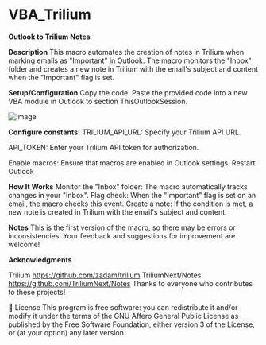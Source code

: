 # VBA_Trilium

**Outlook to Trilium Notes**

**Description**
This macro automates the creation of notes in Trilium when marking emails as "Important" in Outlook. The macro monitors the "Inbox" folder and creates a new note in Trilium with the email's subject and content when the "Important" flag is set.

**Setup/Configuration**
Copy the code: Paste the provided code into a new VBA module in Outlook to section ThisOutlookSession. 

![image](https://github.com/user-attachments/assets/af3ff690-2ade-4e05-82ea-4e3c57f3d329)

**Configure constants:**
TRILIUM_API_URL: Specify your Trilium API URL.

API_TOKEN: Enter your Trilium API token for authorization.

Enable macros: Ensure that macros are enabled in Outlook settings.
Restart Outlook


**How It Works**
Monitor the "Inbox" folder: The macro automatically tracks changes in your "Inbox".
Flag check: When the "Important" flag is set on an email, the macro checks this event.
Create a note: If the condition is met, a new note is created in Trilium with the email's subject and content.

**Notes**
This is the first version of the macro, so there may be errors or inconsistencies.
Your feedback and suggestions for improvement are welcome!


**Acknowledgments**

Trilium https://github.com/zadam/trilium 
TriliumNext/Notes https://github.com/TriliumNext/Notes 
Thanks to everyone who contributes to these projects!


🔑 License
This program is free software: you can redistribute it and/or modify it under the terms of the GNU Affero General Public License as published by the Free Software Foundation, either version 3 of the License, or (at your option) any later version.
